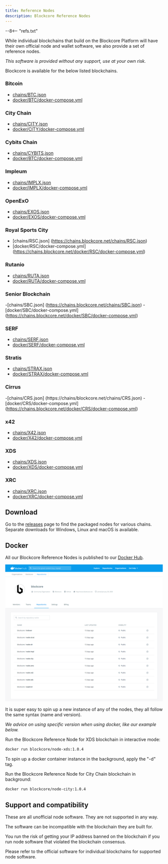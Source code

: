 ```yaml
---
title: Reference Nodes
description: Blockcore Reference Nodes
---
```

--8<-- "refs.txt"

While individual blockchains that build on the Blockcore Platform will have their own official node and wallet software, we also provide a set of reference nodes.

*This software is provided without any support, use at your own risk.*

Blockcore is available for the below listed blockchains.

### Bitcoin
- [chains/BTC.json](https://chains.blockcore.net/chains/BTC.json)
- [docker/BTC/docker-compose.yml](https://chains.blockcore.net/docker/BTC/docker-compose.yml)

### City Chain
- [chains/CITY.json](https://chains.blockcore.net/chains/CITY.json)
- [docker/CITY/docker-compose.yml](https://chains.blockcore.net/docker/CITY/docker-compose.yml)

### Cybits Chain
- [chains/CYBITS.json](https:chains.blockcore.net/chains/CYBITS.json)
- [docker/BTC/docker-compose.yml](https://chains.blockcore.net/docker/CYBITS/docker-compose.yml) 

### Impleum
- [chains/IMPLX.json](https://chains.blockcore.net/chains/IMPLX.json)
- [docker/IMPLX/docker-compose.yml](https://chains.blockcore.net/docker/IMPLX/docker-compose.yml)

### OpenExO
- [chains/EXOS.json](https://chains.blockcore.net/chains/EXOS.json)
- [docker/EXOS/docker-compose.yml](https://chains.blockcore.net/docker/EXOS/docker-compose.yml)

### Royal Sports City
- [chains/RSC.json] (https://chains.blockcore.net/chains/RSC.json) 
- [docker/RSC/docker-compose.yml] (https://chains.blockcore.net/docker/RSC/docker-compose.yml)

### Rutanio
- [chains/RUTA.json](https://chains.blockcore.net/chains/RUTA.json)
- [docker/RUTA/docker-compose.yml](https://chains.blockcore.net/docker/RUTA/docker-compose.yml)

### Senior Blockchain
-[chains/SBC.json] (https://chains.blockcore.net/chains/SBC.json)
-[docker/SBC/docker-compose.yml] (https://chains.blockcore.net/docker/SBC/docker-compose.yml)

### SERF
- [chains/SERF.json](https://chains.blockcore.net/chains/SERF.json)
- [docker/SERF/docker-compose.yml](https://chains.blockcore.net/docker/SERF/docker-compose.yml)

### Stratis
- [chains/STRAX.json](https://chains.blockcore.net/chains/STRAX.json)
- [docker/STRAX/docker-compose.yml](https://chains.blockcore.net/docker/STRAX/docker-compose.yml)

### Cirrus
-[chains/CRS.json] (https://chains/blockcore.net/chains/CRS.json) 
-[docker/CRS/docker-compose.yml] (https://chains.blockcore.net/docker/CRS/docker-compose.yml)

### x42
- [chains/X42.json](https://chains.blockcore.net/chains/X42.json)
- [docker/X42/docker-compose.yml](https://chains.blockcore.net/docker/X42/docker-compose.yml)

### XDS
- [chains/XDS.json](https://chains.blockcore.net/chains/XDS.json)
- [docker/XDS/docker-compose.yml](https://chains.blockcore.net/docker/XDS/docker-compose.yml)

### XRC
- [chains/XRC.json](https://chains.blockcore.net/chains/XRC.json)
- [docker/XRC/docker-compose.yml](https://chains.blockcore.net/docker/XRC/docker-compose.yml)


## Download

Go to the [releases](https://github.com/block-core/blockcore-nodes/releases) page to find the packaged nodes for various chains. Separate downloads for Windows, Linux and macOS is available.

## Docker

All our Blockcore Reference Nodes is published to our [Docker Hub](https://hub.docker.com/orgs/blockcore/repositories).

![](./img/dockerhub.png)

It is super easy to spin up a new instance of any of the nodes, they all follow the same syntax (name and version).

*We advice on using specific version when using docker, like our example below.*

Run the Blockcore Reference Node for XDS blockchain in interactive mode:

```sh
docker run blockcore/node-xds:1.0.4
```

To spin up a docker container instance in the background, apply the "-d" tag.

Run the Blockcore Reference Node for City Chain blockchain in background:

```sh
docker run blockcore/node-city:1.0.4
```

## Support and compatibility

These are all unofficial node software. They are not supported in any way.

The software can be incompatible with the blockchain they are built for.

You run the risk of getting your IP address banned on the blockchain if you run
node software that violated the blockchain consensus.

Please refer to the official software for individual blockchains for supported node software.
